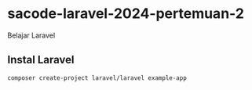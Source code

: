 # sacode-laravel-2024-pertemuan-2
Belajar Laravel 

## Instal Laravel
```
composer create-project laravel/laravel example-app
```
